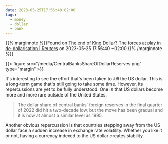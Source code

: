 ```yaml
---
date: 2023-05-25T17:56:40+02:00
tags:
  - money
  - dollar
  - bank
---
```

{{% marginnote %}}Found on [The end of King Dollar? The forces at play in de-dollarisation | Reuters](https://web.archive.org/web/20230525175640/https://www.reuters.com/markets/currencies/end-king-dollar-forces-play-de-dollarisation-2023-05-25/) on 2023-05-25 17:56:40 +02:00.{{% /marginnote %}}

{{< figure src="/media/CentralBanksShareOfDollarReserves.png" type="margin" >}}

It's interesting to see the effort that's been taken to *kill* the US dollar. This is a long-term game that's still going to take some time. However, its repercussions are yet to be fully understood. One is that US dollars become more and more rare outside of the United States.

> The dollar share of central banks' foreign reserves in the final quarter of 2022 did hit a two-decade low, but the move has been gradual and it is now at almost a similar level as 1995.

Another obvious repercussion is that countries stepping away from the US dollar face a sudden increase in exchange rate volatility. Whether you like it or not, having a currency indexed to the US dollar creates stability.
